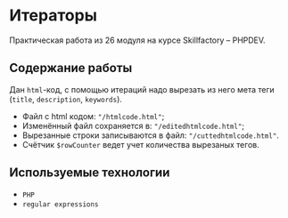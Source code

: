 # Итераторы

Практическая работа из 26 модуля на курсе Skillfactory &ndash; PHPDEV.

## Содержание работы
Дан `html`-код, с помощью итераций надо вырезать из него мета теги (`title`, `description`, `keywords`). 

* Файл с html кодом: `"/htmlcode.html"`;
* Изменённый файл сохраняется в: `"/editedhtmlcode.html"`;
* Вырезанные строки записываются в файл: `"/cuttedhtmlcode.html"`.
* Счётчик `$rowCounter` ведет учет количества вырезаных тегов.

## Используемые технологии


* `PHP`
* `regular expressions`

